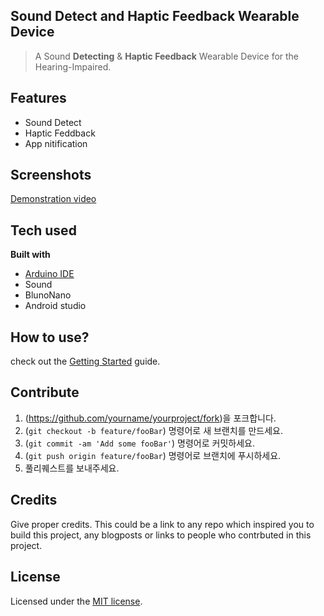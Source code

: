 ## Sound Detect and Haptic Feedback Wearable Device 

> A Sound **Detecting** & **Haptic Feedback** Wearable Device for the Hearing-Impaired.

## Features

- Sound Detect
- Haptic Feddback
- App nitification

 
## Screenshots

 [Demonstration video](https://youtu.be/sZo0_dYGKFw)

## Tech used

<b>Built with</b>
- [Arduino IDE](https://electron.atom.io)
- Sound
- BlunoNano
- Android studio


## How to use?

check out the [Getting Started](#) guide.


## Contribute

1. (<https://github.com/yourname/yourproject/fork>)을 포크합니다.
2. (`git checkout -b feature/fooBar`) 명령어로 새 브랜치를 만드세요.
3. (`git commit -am 'Add some fooBar'`) 명령어로 커밋하세요.
4. (`git push origin feature/fooBar`) 명령어로 브랜치에 푸시하세요. 
5. 풀리퀘스트를 보내주세요.


## Credits

Give proper credits. This could be a link to any repo which inspired you to build this project, any blogposts or links to people who contrbuted in this project. 

## License
Licensed under the [MIT license](https://github.com/imakewebthings/waypoints/blob/master/licenses.txt).

